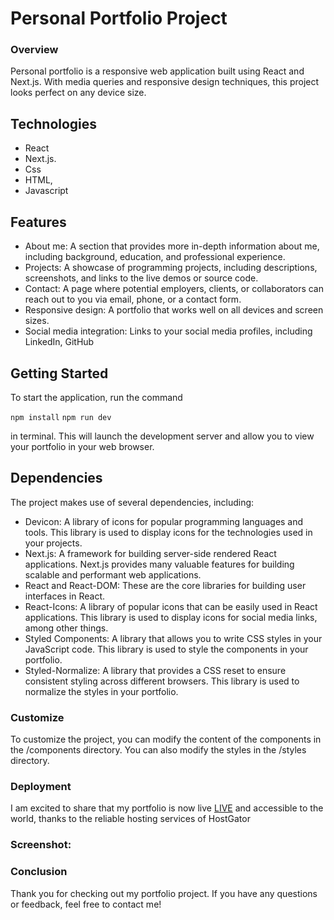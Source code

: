 # Personal Portfolio Project

### Overview
Personal portfolio is a responsive web application built using React and Next.js. With media queries and responsive design techniques, this project looks perfect on any device size.


## Technologies
- React 
- Next.js. 
- Css
- HTML, 
- Javascript


## Features

- About me: A section that provides more in-depth information about me, including background, education, and professional experience.
- Projects: A showcase of programming projects, including descriptions, screenshots, and links to the live demos or source code.
- Contact: A page where potential employers, clients, or collaborators can reach out to you via email, phone, or a contact form.
- Responsive design: A portfolio that works well on all devices and screen sizes.
- Social media integration: Links to your social media profiles, including LinkedIn, GitHub


## Getting Started

To start the application, run the command 

```npm install```
```npm run dev```

in terminal. This will launch the development server and allow you to view your portfolio in your web browser.

## Dependencies
The project makes use of several dependencies, including:

- Devicon: A library of icons for popular programming languages and tools. This library is used to display icons for the technologies used in your projects.
- Next.js: A framework for building server-side rendered React applications. Next.js provides many valuable features for building scalable and performant web applications.
- React and React-DOM: These are the core libraries for building user interfaces in React.
- React-Icons: A library of popular icons that can be easily used in React applications. This library is used to display icons for social media links, among other things.
- Styled Components: A library that allows you to write CSS styles in your JavaScript code. This library is used to style the components in your portfolio.
- Styled-Normalize: A library that provides a CSS reset to ensure consistent styling across different browsers. This library is used to normalize the styles in your portfolio.


### Customize

To customize the project, you can modify the content of the components in the /components directory. You can also modify the styles in the /styles directory.


### Deployment
I am excited to share that my portfolio is now live [LIVE](https://bojangolic.com/) 
and accessible to the world, thanks to the reliable hosting services of HostGator


### Screenshot: 



### Conclusion

Thank you for checking out my portfolio project. If you have any questions or 
feedback, feel free to contact me!
